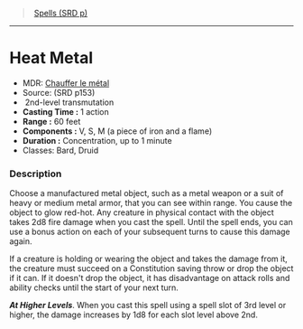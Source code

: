 ﻿---
!SpellItem
Family: SpellVO
Name: Heat Metal
AltName: '[Chauffer le métal](hd_spells_chauffer_le_metal.md)'
Type: transmutation
Level: 2
CastingTime: 1 action
Range: 60 feet
Components: V, S, M (a piece of iron and a flame)
Duration: Concentration, up to 1 minute
Classes: Bard, Druid
Source: (SRD p153)
Id: spells_vo.md#heat-metal
ParentLink: spells_vo.md#spells-srd-p
ParentName: Spells (SRD p)
NameLevel: 1
Attributes: {}
---
> [Spells (SRD p)](srd_spells.md)

---

# Heat Metal

- MDR: [Chauffer le métal](hd_spells_chauffer_le_metal.md)
- Source: (SRD p153)
-  2nd-level transmutation
- **Casting Time :** 1 action
- **Range :** 60 feet
- **Components :** V, S, M (a piece of iron and a flame)
- **Duration :** Concentration, up to 1 minute
- Classes: Bard, Druid

### Description

Choose a manufactured metal object, such as a metal weapon or a suit of heavy or medium metal armor, that you can see within range. You cause the object to glow red-hot. Any creature in physical contact with the object takes 2d8 fire damage when you cast the spell. Until the spell ends, you can use a bonus action on each of your subsequent turns to cause this damage again.

If a creature is holding or wearing the object and takes the damage from it, the creature must succeed on a Constitution saving throw or drop the object if it can. If it doesn't drop the object, it has disadvantage on attack rolls and ability checks until the start of your next turn.

**_At Higher Levels_**. When you cast this spell using a spell slot of 3rd level or higher, the damage increases by 1d8 for each slot level above 2nd.

